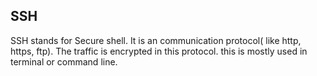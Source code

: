 ## SSH

SSH stands for Secure shell. It is an communication protocol( like http, https, ftp). The traffic is encrypted in this protocol. this is mostly used in terminal or command line.
